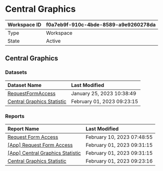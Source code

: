 



# Central Graphics

|Workspace ID|f0a7eb9f-910c-4bde-8589-a9e9260278da|
| :--- | :--- |
|Type|Workspace|
|State|Active|

## Central Graphics

### Datasets

|Dataset Name|Last Modified|
| :--- | :--- |
|[RequestFormAccess](../Datasets/RequestFormAccess.md)|January 25, 2023 10:38:49|
|[Central Graphics Statistic](../Datasets/Central-Graphics-Statistic.md)|February 01, 2023 09:23:15|

### Reports

|Report Name|Last Modified|
| :--- | :--- |
|[Request Form Access](../Reports/Request-Form-Access.md)|February 10, 2023 07:48:55|
|[[App] Request Form Access](../Reports/[App]-Request-Form-Access.md)|February 01, 2023 09:31:15|
|[[App] Central Graphics Statistic](../Reports/[App]-Central-Graphics-Statistic.md)|February 01, 2023 09:31:15|
|[Central Graphics Statistic](../Reports/Central-Graphics-Statistic.md)|February 01, 2023 09:23:16|
